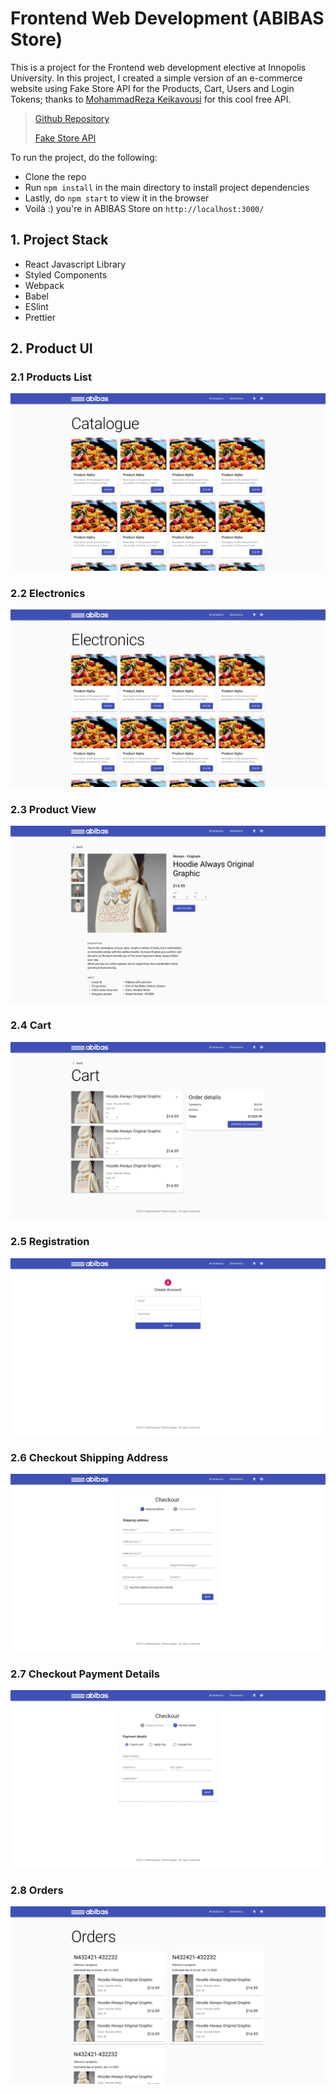 # Frontend Web Development (ABIBAS Store)

This is a project for the Frontend web development elective at Innopolis University. In this project, I created a simple version of an e-commerce website using Fake Store API for the Products, Cart, Users and Login Tokens; thanks to [MohammadReza Keikavousi](https://github.com/keikaavousi/fake-store-api) for this cool free API.

> [Github Repository](https://github.com/desmigor/fwd-project)
>
> [Fake Store API](https://fakestoreapi.com/)

To run the project, do the following:
- Clone the repo
- Run `npm install` in the main directory to install project dependencies
- Lastly, do `npm start` to view it in the browser
- Voilà :) you're in ABIBAS Store on `http://localhost:3000/`

## 1. Project Stack

- React Javascript Library
- Styled Components
- Webpack
- Babel
- ESlint
- Prettier

## 2. Product UI

### 2.1 Products List

![Catalogue](https://github.com/desmigor/fwd-project/blob/main/screenshoots/Catalogue.png)

### 2.2 Electronics

![Electronics](https://github.com/desmigor/fwd-project/blob/main/screenshoots/Electronics.png)

### 2.3 Product View

![Product](https://github.com/desmigor/fwd-project/blob/main/screenshoots/Product.png)

### 2.4 Cart

![Cart](https://github.com/desmigor/fwd-project/blob/main/screenshoots/Cart.png)

### 2.5 Registration

![Registration](https://github.com/desmigor/fwd-project/blob/main/screenshoots/Registration.png)

### 2.6 Checkout Shipping Address

![Checkout1](https://github.com/desmigor/fwd-project/blob/main/screenshoots/Checkout1.png)

### 2.7 Checkout Payment Details

![Checkout2](https://github.com/desmigor/fwd-project/blob/main/screenshoots/Checkout2.png)

### 2.8 Orders

![Orders](https://github.com/desmigor/fwd-project/blob/main/screenshoots/Orders.png)

